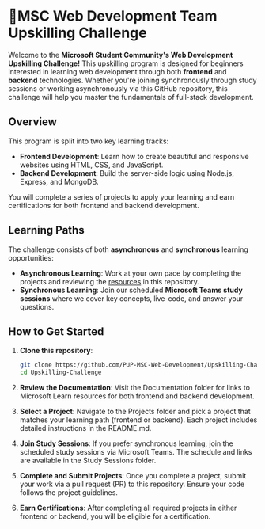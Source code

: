 # **🐻MSC Web Development Team Upskilling Challenge**

Welcome to the **Microsoft Student Community's Web Development Upskilling Challenge!** This upskilling program is designed for beginners interested in learning web development through both **frontend** and **backend** technologies. Whether you're joining synchronously through study sessions or working asynchronously via this GitHub repository, this challenge will help you master the fundamentals of full-stack development.

## **Overview**
This program is split into two key learning tracks: 
- **Frontend Development**: Learn how to create beautiful and responsive websites using HTML, CSS, and JavaScript.
- **Backend Development**: Build the server-side logic using Node.js, Express, and MongoDB.

You will complete a series of projects to apply your learning and earn certifications for both frontend and backend development.

## **Learning Paths**
The challenge consists of both **asynchronous** and **synchronous** learning opportunities:

- **Asynchronous Learning**: Work at your own pace by completing the projects and reviewing the [resources](./Documentation/README.md) in this repository. 
- **Synchronous Learning**: Join our scheduled **Microsoft Teams study sessions** where we cover key concepts, live-code, and answer your questions.

## **How to Get Started**
1. **Clone this repository**:
   ```bash
   git clone https://github.com/PUP-MSC-Web-Development/Upskilling-Challenge.git
   cd Upskilling-Challenge

2. **Review the Documentation**:
Visit the Documentation folder for links to Microsoft Learn resources for both frontend and backend development.

3. **Select a Project**:
Navigate to the Projects folder and pick a project that matches your learning path (frontend or backend). Each project includes detailed instructions in the README.md.

4. **Join Study Sessions**:
If you prefer synchronous learning, join the scheduled study sessions via Microsoft Teams. The schedule and links are available in the Study Sessions folder.

5. **Complete and Submit Projects**:
Once you complete a project, submit your work via a pull request (PR) to this repository. Ensure your code follows the project guidelines.

7. **Earn Certifications**:
After completing all required projects in either frontend or backend, you will be eligible for a certification.

